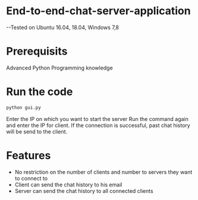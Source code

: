 # End-to-end-chat-server-application
--Tested on Ubuntu 16.04, 18.04, Windows 7,8

# Prerequisits
Advanced Python Programming knowledge

# Run the code
```python
python gui.py 
```
Enter the IP on which you want to start the server
Run the command again and enter the IP for client.
If the connection is successful, past chat history will be send to the client.

# Features
* No restriction on the number of clients and number to servers they want to connect to
* Client can send the chat history to his email
* Server can send the chat history to all connected clients
